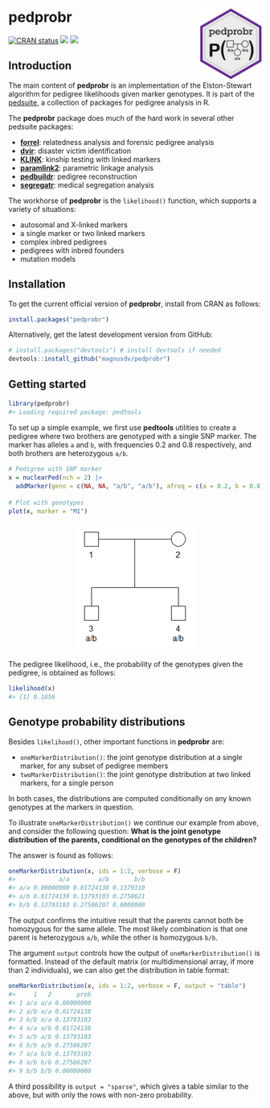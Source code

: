 
<!-- README.md is generated from README.Rmd. Please edit that file -->

# pedprobr <img src="man/figures/logo.png" align="right" height=140 />

<!-- badges: start -->

[![CRAN
status](https://www.r-pkg.org/badges/version/pedprobr)](https://CRAN.R-project.org/package=pedprobr)
[![](https://cranlogs.r-pkg.org/badges/grand-total/pedprobr?color=yellow)](https://cran.r-project.org/package=pedprobr)
[![](https://cranlogs.r-pkg.org/badges/last-month/pedprobr?color=yellow)](https://cran.r-project.org/package=pedprobr)
<!-- badges: end -->

## Introduction

The main content of **pedprobr** is an implementation of the
Elston-Stewart algorithm for pedigree likelihoods given marker
genotypes. It is part of the
[pedsuite](https://magnusdv.github.io/pedsuite/), a collection of
packages for pedigree analysis in R.

The **pedprobr** package does much of the hard work in several other
pedsuite packages:

- [**forrel**](https://github.com/magnusdv/forrel): relatedness analysis
  and forensic pedigree analysis
- [**dvir**](https://github.com/magnusdv/dvir): disaster victim
  identification
- [**KLINK**](https://github.com/magnusdv/KLINK): kinship testing with
  linked markers
- [**paramlink2**](https://github.com/magnusdv/paramlink2): parametric
  linkage analysis
- [**pedbuildr**](https://github.com/magnusdv/pedbuildr): pedigree
  reconstruction
- [**segregatr**](https://github.com/magnusdv/segregatr): medical
  segregation analysis

The workhorse of **pedprobr** is the `likelihood()` function, which
supports a variety of situations:

- autosomal and X-linked markers
- a single marker or two linked markers
- complex inbred pedigrees
- pedigrees with inbred founders
- mutation models

## Installation

To get the current official version of **pedprobr**, install from CRAN
as follows:

``` r
install.packages("pedprobr")
```

Alternatively, get the latest development version from GitHub:

``` r
# install.packages("devtools") # install devtools if needed
devtools::install_github("magnusdv/pedprobr")
```

## Getting started

``` r
library(pedprobr)
#> Loading required package: pedtools
```

To set up a simple example, we first use **pedtools** utilities to
create a pedigree where two brothers are genotyped with a single SNP
marker. The marker has alleles `a` and `b`, with frequencies 0.2 and 0.8
respectively, and both brothers are heterozygous `a/b`.

``` r
# Pedigree with SNP marker
x = nuclearPed(nch = 2) |> 
  addMarker(geno = c(NA, NA, "a/b", "a/b"), afreq = c(a = 0.2, b = 0.8), name = "M1")

# Plot with genotypes
plot(x, marker = "M1")
```

<img src="man/figures/README-pedplot-1.png" style="display: block; margin: auto;" />

The pedigree likelihood, i.e., the probability of the genotypes given
the pedigree, is obtained as follows:

``` r
likelihood(x)
#> [1] 0.1856
```

## Genotype probability distributions

Besides `likelihood()`, other important functions in **pedprobr** are:

- `oneMarkerDistribution()`: the joint genotype distribution at a single
  marker, for any subset of pedigree members
- `twoMarkerDistribution()`: the joint genotype distribution at two
  linked markers, for a single person

In both cases, the distributions are computed conditionally on any known
genotypes at the markers in question.

To illustrate `oneMarkerDistribution()` we continue our example from
above, and consider the following question: **What is the joint genotype
distribution of the parents, conditional on the genotypes of the
children?**

The answer is found as follows:

``` r
oneMarkerDistribution(x, ids = 1:2, verbose = F)
#>            a/a        a/b       b/b
#> a/a 0.00000000 0.01724138 0.1379310
#> a/b 0.01724138 0.13793103 0.2758621
#> b/b 0.13793103 0.27586207 0.0000000
```

The output confirms the intuitive result that the parents cannot both be
homozygous for the same allele. The most likely combination is that one
parent is heterozygous `a/b`, while the other is homozygous `b/b`.

The argument `output` controls how the output of
`oneMarkerDistribution()` is formatted. Instead of the default matrix
(or multidimensional array, if more than 2 individuals), we can also get
the distribution in table format:

``` r
oneMarkerDistribution(x, ids = 1:2, verbose = F, output = "table")
#>     1   2       prob
#> 1 a/a a/a 0.00000000
#> 2 a/b a/a 0.01724138
#> 3 b/b a/a 0.13793103
#> 4 a/a a/b 0.01724138
#> 5 a/b a/b 0.13793103
#> 6 b/b a/b 0.27586207
#> 7 a/a b/b 0.13793103
#> 8 a/b b/b 0.27586207
#> 9 b/b b/b 0.00000000
```

A third possibility is `output = "sparse"`, which gives a table similar
to the above, but with only the rows with non-zero probability.
